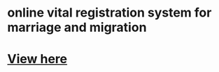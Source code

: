 # online vital registration system for marriage and migration
# [View here]( https://tiruwaprashis.github.io/onlineregistrationsystem.github.io/)

